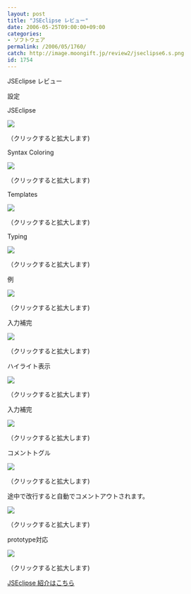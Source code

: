 ```yaml
---
layout: post
title: "JSEclipse レビュー"
date: 2006-05-25T09:00:00+09:00
categories:
- ソフトウェア
permalink: /2006/05/1760/
catch: http://image.moongift.jp/review2/jseclipse6.s.png
id: 1754
---
```

JSEclipse レビュー  
<!--more-->

設定

  

JSEclipse

  

[![](http://image.moongift.jp/review2/jseclipse1.s.png)](http://image.moongift.jp/review2/jseclipse1.png)  
  
（クリックすると拡大します)

  

Syntax Coloring

  

[![](http://image.moongift.jp/review2/jseclipse2.s.png)](http://image.moongift.jp/review2/jseclipse2.png)  
  
（クリックすると拡大します)

  

Templates

  

[![](http://image.moongift.jp/review2/jseclipse3.s.png)](http://image.moongift.jp/review2/jseclipse3.png)  
  
（クリックすると拡大します)

  

Typing

  

[![](http://image.moongift.jp/review2/jseclipse4.s.png)](http://image.moongift.jp/review2/jseclipse4.png)  
  
（クリックすると拡大します)

  

例

  

[![](http://image.moongift.jp/review2/jseclipse5.s.png)](http://image.moongift.jp/review2/jseclipse5.png)  
  
（クリックすると拡大します)

  

入力補完

  

[![](http://image.moongift.jp/review2/jseclipse6.s.png)](http://image.moongift.jp/review2/jseclipse6.png)  
  
（クリックすると拡大します)

  

ハイライト表示

  

[![](http://image.moongift.jp/review2/jseclipse7.s.png)](http://image.moongift.jp/review2/jseclipse7.png)  
  
（クリックすると拡大します)

  

入力補完

  

[![](http://image.moongift.jp/review2/jseclipse8.s.png)](http://image.moongift.jp/review2/jseclipse8.png)  
  
（クリックすると拡大します)

  

コメントトグル

  

[![](http://image.moongift.jp/review2/jseclipse9.s.png)](http://image.moongift.jp/review2/jseclipse9.png)  
  
（クリックすると拡大します)

  

途中で改行すると自動でコメントアウトされます。

  

[![](http://image.moongift.jp/review2/jseclipse10.s.png)](http://image.moongift.jp/review2/jseclipse10.png)  
  
（クリックすると拡大します)

  

prototype対応

  

[![](http://image.moongift.jp/review2/jseclipse12.s.png)](http://image.moongift.jp/review2/jseclipse12.png)  
  
（クリックすると拡大します)

  

[JSEclipse 紹介はこちら](http://fw.moongift.jp/intro/i-1754.html)

